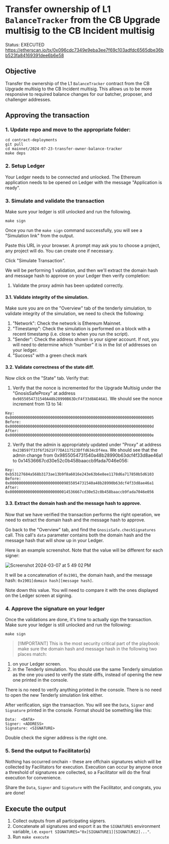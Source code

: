 # Transfer ownership of L1 `BalanceTracker` from the CB Upgrade multisig to the CB Incident multisig 

Status: EXECUTED
https://etherscan.io/tx/0x096cdc7349e9eba3ee7f69c103adfdc6565dbe36bb523fa84169391dee6b6e58

## Objective

Transfer the ownership of the L1 `BalanceTracker` contract from the CB Upgrade multisig to the CB Incident multisig.
This allows us to be more responsive to required balance changes for our batcher, proposer, and challenger addresses.

## Approving the transaction

### 1. Update repo and move to the appropriate folder:
```
cd contract-deployments
git pull
cd mainnet/2024-07-23-transfer-owner-balance-tracker
make deps
```

### 2. Setup Ledger

Your Ledger needs to be connected and unlocked. The Ethereum
application needs to be opened on Ledger with the message "Application
is ready".

### 3. Simulate and validate the transaction

Make sure your ledger is still unlocked and run the following.

``` shell
make sign
```

Once you run the `make sign` command successfully, you will see a "Simulation link" from the output.

Paste this URL in your browser. A prompt may ask you to choose a
project, any project will do. You can create one if necessary.

Click "Simulate Transaction".

We will be performing 1 validation, and then we'll extract the domain hash and
message hash to approve on your Ledger then verify completion:

1. Validate the proxy admin has been updated correctly.


#### 3.1. Validate integrity of the simulation.

Make sure you are on the "Overview" tab of the tenderly simulation, to
validate integrity of the simulation, we need to check the following:

1. "Network": Check the network is Ethereum Mainnet.
2. "Timestamp": Check the simulation is performed on a block with a
   recent timestamp (i.e. close to when you run the script).
3. "Sender": Check the address shown is your signer account. If not,
   you will need to determine which “number” it is in the list of
   addresses on your ledger.
4. "Success" with a green check mark 


#### 3.2. Validate correctness of the state diff.

Now click on the "State" tab. Verify that:

1. Verify that the nonce is incremented for the Upgrade Multisig under the "GnosisSafeProxy" at address `0x9855054731540A48b28990B63DcF4f33d8AE46A1`. We should see the nonce increment from 13 to 14:

```
Key: 0x0000000000000000000000000000000000000000000000000000000000000005
Before: 0x000000000000000000000000000000000000000000000000000000000000000d
After: 0x000000000000000000000000000000000000000000000000000000000000000e
```

2. Verify that the admin is appropriately updated under "Proxy" at address `0x23B597f33f6f2621F77DA117523Dffd634cDf4ea`.
We should see that the admin change from 0x9855054731540a48b28990b63dcf4f33d8ae46a1 to 0x14536667cd30e52c0b458baaccb9fada7046e056:

```
Key: 0xb53127684a568b3173ae13b9f8a6016e243e63b6e8ee1178d6a717850b5d6103
Before: 0x0000000000000000000000009855054731540a48b28990b63dcf4f33d8ae46a1
After: 0x00000000000000000000000014536667cd30e52c0b458baaccb9fada7046e056
```

#### 3.3. Extract the domain hash and the message hash to approve.

Now that we have verified the transaction performs the right
operation, we need to extract the domain hash and the message hash to
approve.

Go back to the "Overview" tab, and find the
`GnosisSafe.checkSignatures` call. This call's `data` parameter
contains both the domain hash and the message hash that will show up
in your Ledger.

Here is an example screenshot. Note that the value will be
different for each signer:

![Screenshot 2024-03-07 at 5 49 02 PM](https://github.com/base-org/contract-deployments/assets/84420280/1b7905f1-1350-4634-a804-7b4458d0ddc9)


It will be a concatenation of `0x1901`, the domain hash, and the
message hash: `0x1901[domain hash][message hash]`.

Note down this value. You will need to compare it with the ones
displayed on the Ledger screen at signing.

### 4. Approve the signature on your ledger

Once the validations are done, it's time to actually sign the
transaction. Make sure your ledger is still unlocked and run the
following:

``` shell
make sign
```

> [!IMPORTANT] This is the most security critical part of the
> playbook: make sure the domain hash and message hash in the
> following two places match:

1. on your Ledger screen.
2. in the Tenderly simulation. You should use the same Tenderly
   simulation as the one you used to verify the state diffs, instead
   of opening the new one printed in the console.

There is no need to verify anything printed in the console. There is
no need to open the new Tenderly simulation link either.

After verification, sign the transaction. You will see the `Data`,
`Signer` and `Signature` printed in the console. Format should be
something like this:

```
Data:  <DATA>
Signer: <ADDRESS>
Signature: <SIGNATURE>
```

Double check the signer address is the right one.

### 5. Send the output to Facilitator(s)

Nothing has occurred onchain - these are offchain signatures which
will be collected by Facilitators for execution. Execution can occur
by anyone once a threshold of signatures are collected, so a
Facilitator will do the final execution for convenience.

Share the `Data`, `Signer` and `Signature` with the Facilitator, and
congrats, you are done!


## Execute the output

1. Collect outputs from all participating signers.
2. Concatenate all signatures and export it as the `SIGNATURES`
   environment variable, i.e. `export
   SIGNATURES="0x[SIGNATURE1][SIGNATURE2]..."`.
3. Run `make execute`
